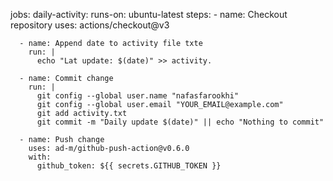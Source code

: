 jobs:
  daily-activity:
    runs-on: ubuntu-latest
    steps:
      - name: Checkout repository
        uses: actions/checkout@v3

      - name: Append date to activity file txte
        run: |
          echo "Lat update: $(date)" >> activity.

      - name: Commit change
        run: |
          git config --global user.name "nafasfarookhi"
          git config --global user.email "YOUR_EMAIL@example.com"
          git add activity.txt
          git commit -m "Daily update $(date)" || echo "Nothing to commit"

      - name: Push change
        uses: ad-m/github-push-action@v0.6.0
        with:
          github_token: ${{ secrets.GITHUB_TOKEN }}
